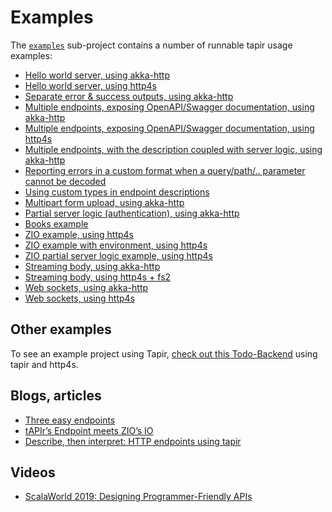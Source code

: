 # Examples

The [`examples`](https://github.com/softwaremill/tapir/tree/master/examples/src/main/scala/sttp/tapir/examples) sub-project contains a number of runnable tapir usage examples:

* [Hello world server, using akka-http](https://github.com/softwaremill/tapir/blob/master/examples/src/main/scala/sttp/tapir/examples/HelloWorldAkkaServer.scala)
* [Hello world server, using http4s](https://github.com/softwaremill/tapir/blob/master/examples/src/main/scala/sttp/tapir/examples/HelloWorldHttp4sServer.scala)
* [Separate error & success outputs, using akka-http](https://github.com/softwaremill/tapir/blob/master/examples/src/main/scala/sttp/tapir/examples/ErrorOutputsAkkaServer.scala)
* [Multiple endpoints, exposing OpenAPI/Swagger documentation, using akka-http](https://github.com/softwaremill/tapir/blob/master/examples/src/main/scala/sttp/tapir/examples/MultipleEndpointsDocumentationAkkaServer.scala)
* [Multiple endpoints, exposing OpenAPI/Swagger documentation, using http4s](https://github.com/softwaremill/tapir/blob/master/examples/src/main/scala/sttp/tapir/examples/MultipleEndpointsDocumentationHttp4sServer.scala)
* [Multiple endpoints, with the description coupled with server logic, using akka-http](https://github.com/softwaremill/tapir/blob/master/examples/src/main/scala/sttp/tapir/examples/MultipleServerEndpointsAkkaServer.scala)
* [Reporting errors in a custom format when a query/path/.. parameter cannot be decoded](https://github.com/softwaremill/tapir/blob/master/examples/src/main/scala/sttp/tapir/examples/CustomErrorsOnDecodeFailureAkkaServer.scala)
* [Using custom types in endpoint descriptions](https://github.com/softwaremill/tapir/blob/master/examples/src/main/scala/sttp/tapir/examples/EndpointWithCustomTypes.scala)
* [Multipart form upload, using akka-http](https://github.com/softwaremill/tapir/blob/master/examples/src/main/scala/sttp/tapir/examples/MultipartFormUploadAkkaServer.scala)
* [Partial server logic (authentication), using akka-http](https://github.com/softwaremill/tapir/blob/master/examples/src/main/scala/sttp/tapir/examples/PartialServerLogicAkka.scala)
* [Books example](https://github.com/softwaremill/tapir/blob/master/examples/src/main/scala/sttp/tapir/examples/BooksExample.scala)
* [ZIO example, using http4s](https://github.com/softwaremill/tapir/blob/master/examples/src/main/scala/sttp/tapir/examples/ZioExampleHttp4sServer.scala)
* [ZIO example with environment, using http4s](https://github.com/softwaremill/tapir/blob/master/examples/src/main/scala/sttp/tapir/examples/ZioEnvExampleHttp4sServer.scala)
* [ZIO partial server logic example, using http4s](https://github.com/softwaremill/tapir/blob/master/examples/src/main/scala/sttp/tapir/examples/ZioPartialServerLogicHttp4s.scala)
* [Streaming body, using akka-http](https://github.com/softwaremill/tapir/blob/master/examples/src/main/scala/sttp/tapir/examples/StreamingAkkaServer.scala)
* [Streaming body, using http4s + fs2](https://github.com/softwaremill/tapir/blob/master/examples/src/main/scala/sttp/tapir/examples/StreamingHttp4sFs2Server.scala)
* [Web sockets, using akka-http](https://github.com/softwaremill/tapir/blob/master/examples/src/main/scala/sttp/tapir/examples/WebSocketAkkaServer.scala)
* [Web sockets, using http4s](https://github.com/softwaremill/tapir/blob/master/examples/src/main/scala/sttp/tapir/examples/WebSocketHttp4sServer.scala)

## Other examples

To see an example project using Tapir, [check out this Todo-Backend](https://github.com/hejfelix/tapir-http4s-todo-mvc) 
using tapir and http4s.

## Blogs, articles

* [Three easy endpoints](https://blog.softwaremill.com/three-easy-endpoints-a6cbd52b0a6e)
* [tAPIr’s Endpoint meets ZIO’s IO](https://blog.softwaremill.com/tapirs-endpoint-meets-zio-s-io-3278099c5e10)
* [Describe, then interpret: HTTP endpoints using tapir](https://blog.softwaremill.com/describe-then-interpret-http-endpoints-using-tapir-ac139ba565b0)

## Videos

* [ScalaWorld 2019: Designing Programmer-Friendly APIs](https://www.youtube.com/watch?v=I3loMuHnYqw)
